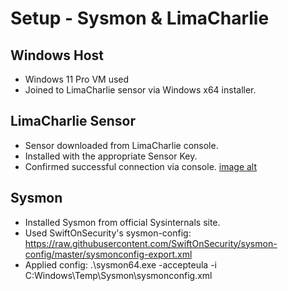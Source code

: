 # Setup - Sysmon & LimaCharlie

## Windows Host
- Windows 11 Pro VM used
- Joined to LimaCharlie sensor via Windows x64 installer.

## LimaCharlie Sensor
- Sensor downloaded from LimaCharlie console.
- Installed with the appropriate Sensor Key.
- Confirmed successful connection via console.
[image alt](./Screenshots/Limacharlie%20sensor%20setup.png)

## Sysmon
- Installed Sysmon from official Sysinternals site.
- Used SwiftOnSecurity's sysmon-config:
  https://raw.githubusercontent.com/SwiftOnSecurity/sysmon-config/master/sysmonconfig-export.xml
- Applied config: .\sysmon64.exe -accepteula -i C:Windows\Temp\Sysmon\sysmonconfig.xml


